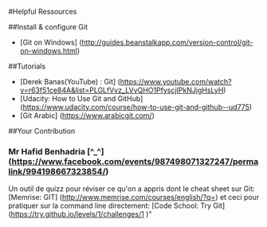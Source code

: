 #Helpful Ressources

##Install & configure Git
* [Git on Windows] (http://guides.beanstalkapp.com/version-control/git-on-windows.html)

##Tutorials
* [Derek Banas(YouTube) : Git] (https://www.youtube.com/watch?v=r63f51ce84A&list=PLGLfVvz_LVvQHO1PfyscjIPkNJjgHsLyH)
* [Udacity: How to Use Git and GitHub] (https://www.udacity.com/course/how-to-use-git-and-github--ud775)
* [Git Arabic] (https://www.arabicgit.com/)

##Your Contribution 
### Mr Hafid Benhadria [^_^] (https://www.facebook.com/events/987498071327247/permalink/994198667323854/)
Un outil de quizz pour réviser ce qu'on a appris dont le cheat sheet sur Git:
[Memrise: GIT] (http://www.memrise.com/courses/english/?q=)
et ceci pour pratiquer sur la command line directement:
[Code School: Try Git] (https://try.github.io/levels/1/challenges/1 )"
